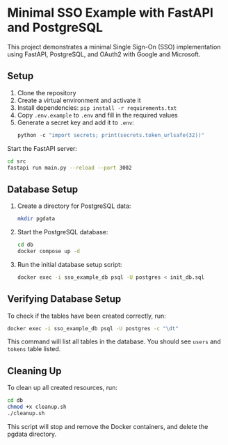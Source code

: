 # Minimal SSO Example with FastAPI and PostgreSQL

This project demonstrates a minimal Single Sign-On (SSO) implementation using FastAPI, PostgreSQL, and OAuth2 with Google and Microsoft.

## Setup

1. Clone the repository
2. Create a virtual environment and activate it
3. Install dependencies: `pip install -r requirements.txt`
4. Copy `.env.example` to `.env` and fill in the required values
5. Generate a secret key and add it to `.env`:
   ```python
   python -c "import secrets; print(secrets.token_urlsafe(32))"
   ```

Start the FastAPI server:
```bash
cd src
fastapi run main.py --reload --port 3002
```

## Database Setup

1. Create a directory for PostgreSQL data:
   ```bash
   mkdir pgdata
   ```

2. Start the PostgreSQL database:
   ```bash
   cd db
   docker compose up -d
   ```

3. Run the initial database setup script:
   ```bash
   docker exec -i sso_example_db psql -U postgres < init_db.sql
   ```

## Verifying Database Setup

To check if the tables have been created correctly, run:

```bash
docker exec -i sso_example_db psql -U postgres -c "\dt"
```

This command will list all tables in the database. You should see `users` and `tokens` table listed.

## Cleaning Up

To clean up all created resources, run:

```bash
cd db
chmod +x cleanup.sh
./cleanup.sh
```

This script will stop and remove the Docker containers, and delete the pgdata directory.
